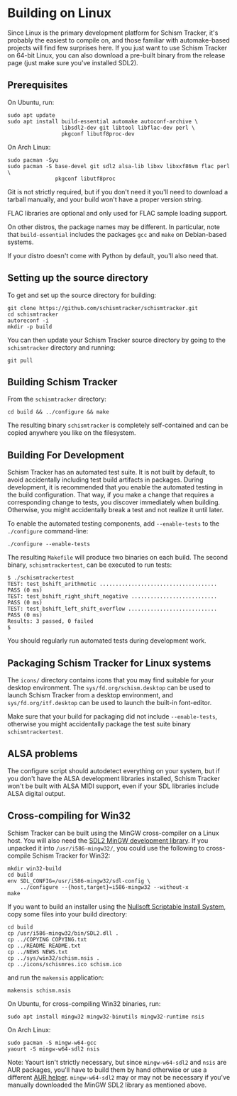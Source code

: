 # Building on Linux

Since Linux is the primary development platform for Schism Tracker, it's
probably the easiest to compile on, and those familiar with automake-based
projects will find few surprises here. If you just want to use Schism Tracker
on 64-bit Linux, you can also download a pre-built binary from the release page
(just make sure you've installed SDL2).

## Prerequisites

On Ubuntu, run:

	sudo apt update
	sudo apt install build-essential automake autoconf-archive \
	                 libsdl2-dev git libtool libflac-dev perl \
	                 pkgconf libutf8proc-dev

On Arch Linux:

	sudo pacman -Syu
	sudo pacman -S base-devel git sdl2 alsa-lib libxv libxxf86vm flac perl \
	               pkgconf libutf8proc

Git is not strictly required, but if you don't need it you'll need to download
a tarball manually, and your build won't have a proper version string.

FLAC libraries are optional and only used for FLAC sample loading support.

On other distros, the package names may be different. In particular, note that
`build-essential` includes the packages `gcc` and `make` on Debian-based
systems.

If your distro doesn't come with Python by default, you'll also need that.

## Setting up the source directory

To get and set up the source directory for building:

	git clone https://github.com/schismtracker/schismtracker.git
	cd schismtracker
	autoreconf -i
	mkdir -p build

You can then update your Schism Tracker source directory by going to the
`schismtracker` directory and running:

	git pull

## Building Schism Tracker

From the `schismtracker` directory:

	cd build && ../configure && make

The resulting binary `schismtracker` is completely self-contained and can be
copied anywhere you like on the filesystem.

## Building For Development

Schism Tracker has an automated test suite. It is not built by default, to
avoid accidentally including test build artifacts in packages. During
development, it is recommended that you enable the automated testing in the
build configuration. That way, if you make a change that requires a
corresponding change to tests, you discover immediately when building.
Otherwise, you might accidentally break a test and not realize it until later.

To enable the automated testing components, add `--enable-tests` to the
`./configure` command-line:

	./configure --enable-tests

The resulting `Makefile` will produce two binaries on each build. The second
binary, `schismtrackertest`, can be executed to run tests:

	$ ./schismtrackertest
	TEST: test_bshift_arithmetic ..................................... PASS (0 ms)
	TEST: test_bshift_right_shift_negative ........................... PASS (0 ms)
	TEST: test_bshift_left_shift_overflow ............................ PASS (0 ms)
	Results: 3 passed, 0 failed
	$

You should regularly run automated tests during development work.

## Packaging Schism Tracker for Linux systems

The `icons/` directory contains icons that you may find suitable for your
desktop environment. The `sys/fd.org/schism.desktop` can be used to launch
Schism Tracker from a desktop environment, and `sys/fd.org/itf.desktop` can be
used to launch the built-in font-editor.

Make sure that your build for packaging did not include `--enable-tests`,
otherwise you might accidentally package the test suite binary
`schismtrackertest`.

## ALSA problems

The configure script should autodetect everything on your system, but if you
don't have the ALSA development libraries installed, Schism Tracker won't be
built with ALSA MIDI support, even if your SDL libraries include ALSA digital
output.

## Cross-compiling for Win32

<!-- FIXME desperately needs updating -->

Schism Tracker can be built using the MinGW cross-compiler on a Linux host.
You will also need the [SDL2 MinGW development library][1]. If you unpacked it
into `/usr/i586-mingw32/`, you could use the following to cross-compile Schism
Tracker for Win32:

	mkdir win32-build
	cd build
	env SDL_CONFIG=/usr/i586-mingw32/sdl-config \
		../configure --{host,target}=i586-mingw32 --without-x
	make

If you want to build an installer using the [Nullsoft Scriptable Install
System][2], copy some files into your build directory:

	cd build
	cp /usr/i586-mingw32/bin/SDL2.dll .
	cp ../COPYING COPYING.txt
	cp ../README README.txt
	cp ../NEWS NEWS.txt
	cp ../sys/win32/schism.nsis .
	cp ../icons/schismres.ico schism.ico

and run the `makensis` application:

	makensis schism.nsis

On Ubuntu, for cross-compiling Win32 binaries, run:

	sudo apt install mingw32 mingw32-binutils mingw32-runtime nsis

On Arch Linux:

	sudo pacman -S mingw-w64-gcc
	yaourt -S mingw-w64-sdl2 nsis

Note: Yaourt isn't strictly necessary, but since `mingw-w64-sdl2` and `nsis`
are AUR packages, you'll have to build them by hand otherwise or use a
different [AUR helper][3]. `mingw-w64-sdl2` may or may not be necessary if
you've manually downloaded the MinGW SDL2 library as mentioned above.

[1]: https://github.com/libsdl-org/SDL/releases
[2]: http://nsis.sourceforge.net/
[3]: https://wiki.archlinux.org/index.php/AUR_helpers
